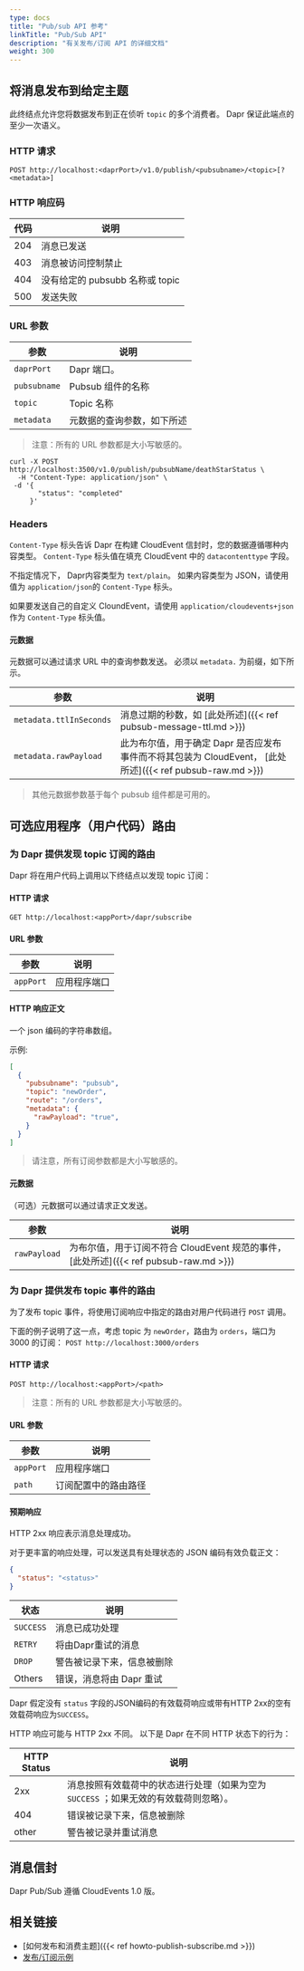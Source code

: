 ```yaml
---
type: docs
title: "Pub/sub API 参考"
linkTitle: "Pub/Sub API"
description: "有关发布/订阅 API 的详细文档"
weight: 300
---
```


## 将消息发布到给定主题

此终结点允许您将数据发布到正在侦听 `topic` 的多个消费者。 Dapr 保证此端点的至少一次语义。

### HTTP 请求

```
POST http://localhost:<daprPort>/v1.0/publish/<pubsubname>/<topic>[?<metadata>]
```

### HTTP 响应码

| 代码  | 说明                      |
| --- | ----------------------- |
| 204 | 消息已发送                   |
| 403 | 消息被访问控制禁止               |
| 404 | 没有给定的 pubsubb 名称或 topic |
| 500 | 发送失败                    |

### URL 参数

| 参数           | 说明            |
| ------------ | ------------- |
| `daprPort`   | Dapr 端口。      |
| `pubsubname` | Pubsub 组件的名称  |
| `topic`      | Topic 名称      |
| `metadata`   | 元数据的查询参数，如下所述 |

> 注意：所有的 URL 参数都是大小写敏感的。

```shell
curl -X POST http://localhost:3500/v1.0/publish/pubsubName/deathStarStatus \
  -H "Content-Type: application/json" \
 -d '{
       "status": "completed"
     }'
```

### Headers

`Content-Type` 标头告诉 Dapr 在构建 CloudEvent 信封时，您的数据遵循哪种内容类型。 `Content-Type` 标头值在填充 CloudEvent 中的 `datacontenttype` 字段。

不指定情况下， Dapr内容类型为 `text/plain`。 如果内容类型为 JSON，请使用值为 `application/json`的 `Content-Type` 标头。

如果要发送自己的自定义 CloundEvent，请使用 `application/cloudevents+json` 作为 `Content-Type` 标头值。

#### 元数据

元数据可以通过请求 URL 中的查询参数发送。 必须以 `metadata.` 为前缀，如下所示。

| 参数                      | 说明                                                                           |
| ----------------------- | ---------------------------------------------------------------------------- |
| `metadata.ttlInSeconds` | 消息过期的秒数，如 [此处所述]({{< ref pubsub-message-ttl.md >}})                          |
| `metadata.rawPayload`   | 此为布尔值，用于确定 Dapr 是否应发布事件而不将其包装为 CloudEvent， [此处所述]({{< ref pubsub-raw.md >}}) |

> 其他元数据参数基于每个 pubsub 组件都是可用的。

## 可选应用程序（用户代码）路由

### 为 Dapr 提供发现 topic 订阅的路由

Dapr 将在用户代码上调用以下终结点以发现 topic 订阅：

#### HTTP 请求

```
GET http://localhost:<appPort>/dapr/subscribe
```

#### URL 参数

| 参数        | 说明     |
| --------- | ------ |
| `appPort` | 应用程序端口 |

#### HTTP 响应正文

一个 json 编码的字符串数组。

示例:

```json
[
  {
    "pubsubname": "pubsub",
    "topic": "newOrder",
    "route": "/orders",
    "metadata": {
      "rawPayload": "true",
    }
  }
]
```

> 请注意，所有订阅参数都是大小写敏感的。

#### 元数据

（可选）元数据可以通过请求正文发送。

| 参数           | 说明                                                              |
| ------------ | --------------------------------------------------------------- |
| `rawPayload` | 为布尔值，用于订阅不符合 CloudEvent 规范的事件，[此处所述]({{< ref pubsub-raw.md >}}) |

### 为 Dapr 提供发布 topic 事件的路由

为了发布 topic 事件，将使用订阅响应中指定的路由对用户代码进行 `POST` 调用。

下面的例子说明了这一点，考虑 topic 为 `newOrder`，路由为 `orders`，端口为 3000 的订阅： `POST http://localhost:3000/orders`

#### HTTP 请求

```
POST http://localhost:<appPort>/<path>
```

> 注意：所有的 URL 参数都是大小写敏感的。

#### URL 参数

| 参数        | 说明         |
| --------- | ---------- |
| `appPort` | 应用程序端口     |
| `path`    | 订阅配置中的路由路径 |

#### 预期响应

HTTP 2xx 响应表示消息处理成功。

对于更丰富的响应处理，可以发送具有处理状态的 JSON 编码有效负载正文：

```json
{
  "status": "<status>"
}
```

| 状态        | 说明              |
| --------- | --------------- |
| `SUCCESS` | 消息已成功处理         |
| `RETRY`   | 将由Dapr重试的消息     |
| `DROP`    | 警告被记录下来，信息被删除   |
| Others    | 错误，消息将由 Dapr 重试 |

Dapr 假定没有 `status` 字段的JSON编码的有效载荷响应或带有HTTP 2xx的空有效载荷响应为`SUCCESS`。

HTTP 响应可能与 HTTP 2xx 不同。 以下是 Dapr 在不同 HTTP 状态下的行为：

| HTTP Status | 说明                                              |
| ----------- | ----------------------------------------------- |
| 2xx         | 消息按照有效载荷中的状态进行处理（如果为空为`SUCCESS` ；如果无效的有效载荷则忽略）。 |
| 404         | 错误被记录下来，信息被删除                                   |
| other       | 警告被记录并重试消息                                      |

## 消息信封

Dapr Pub/Sub 遵循 CloudEvents 1.0 版。

## 相关链接

* [如何发布和消费主题]({{< ref howto-publish-subscribe.md >}})
* [发布/订阅示例](https://github.com/dapr/quickstarts/tree/master/pub_sub)
